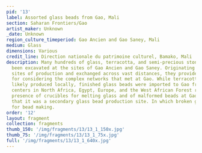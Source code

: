 ```yaml
---
pid: '13'
label: Assorted glass beads from Gao, Mali
section: Saharan Frontiers/Gao
artist_maker: Unknown
_date: Unknown
region_culture_timeperiod: Gao Ancien and Gao Saney, Mali
medium: Glass
dimensions: Various
credit_line: Direction nationale du patrimoine culturel, Bamako, Mali
description: Many hundreds of glass, terracotta, and semi-precious stone beads have
  been excavated at the sites of Gao Ancien and Gao Saney. Originating from many different
  sites of production and exchanged across vast distances, they provide a microcosm
  for considering the complex networks that met at Gao. While terracotta beads were
  likely produced locally, finished glass beads were imported to Gao from bead making
  centers in North Africa, Egypt, Europe, and the West African Forest region. The
  presence of crucibles for melting glass and of malformed beads at Gao Saney suggest
  that it was a secondary glass bead production site. In which broken glass was melted
  for bead making.
order: '12'
layout: fragment
collection: fragments
thumb_150: '/img/fragments/13/13_1_150x.jpg'
thumb_75: '/img/fragments/13/13_1_75x.jpg'
full: '/img/fragments/13/13_1_640x.jpg'
---
```

